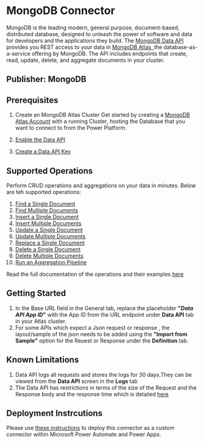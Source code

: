 # MongoDB Connector
MongoDB is the leading modern, general purpose, document-based, distributed database, designed to unleash the power of software and data for developers and the applications they build.
The [MongoDB Data API ](https://www.mongodb.com/data-api/l) provides you REST access to your data in [MongoDB Atlas ](https://www.mongodb.com/atlas),the database-as-a-service offering by MongoDB. The API includes endpoints that create, read, update, delete, and aggregate documents in your cluster.

## Publisher: MongoDB

## Prerequisites
1. Create an MongoDB Atlas Cluster
Get started by creating a [MongoDB Atlas Account](https://www.mongodb.com/cloud/atlas/register) with a running Cluster, hosting the Database that you want to connect to from the Power Platform.  

2. [Enable the Data API](https://www.mongodb.com/docs/atlas/api/data-api/#1.-enable-the-data-api)

3. [Create a Data API Key](https://www.mongodb.com/docs/atlas/api/data-api/#2.-create-a-data-api-key)

## Supported Operations
Perform CRUD operations and aggregations on your data in minutes. Below are teh supported operations:
1. [Find a Single Document](https://www.mongodb.com/docs/atlas/api/data-api-resources/#find-a-single-document)
2. [Find Multiple Documents](https://www.mongodb.com/docs/atlas/api/data-api-resources/#find-multiple-documents)
3. [Insert a Single Document](https://www.mongodb.com/docs/atlas/api/data-api-resources/#insert-a-single-document)
4. [Insert Multiple Documents](https://www.mongodb.com/docs/atlas/api/data-api-resources/#insert-multiple-documents)
5. [Update a Single Document](https://www.mongodb.com/docs/atlas/api/data-api-resources/#update-a-single-document)
6. [Update Multiple Documents](https://www.mongodb.com/docs/atlas/api/data-api-resources/#update-multiple-documents)
7. [Replace a Single Document](https://www.mongodb.com/docs/atlas/api/data-api-resources/#replace-a-single-document)
8. [Delete a Single Document](https://www.mongodb.com/docs/atlas/api/data-api-resources/#delete-a-single-document)
9. [Delete Multiple Documents](https://www.mongodb.com/docs/atlas/api/data-api-resources/#delete-multiple-documents)
10. [Run an Aggregation Pipeline](https://www.mongodb.com/docs/atlas/api/data-api-resources/#run-an-aggregation-pipeline)

Read the full documentation of the operations and their examples [here](https://www.mongodb.com/docs/atlas/api/data-api-resources/#data-api-resources)

## Getting Started
1. In the Base URL field in the General tab, replace the placeholder **"_Data API App ID_"** with the App ID from the URL endpoint under **Data API** tab in your Atlas cluster.  
2. For some APIs which expect a Json request or response , the layout/sample of the json needs to be added using the **"Import from Sample"** option for the Reuest or Response under the **Definition** tab.

## Known Limitations

1. Data API logs all requests and stores the logs for 30 days.They can be viewed from the **Data API** screen in the **Logs** tab
2. The Data API has restrictions in terms of the size of the Request and the Response body and the response time which is detailed [here](https://www.mongodb.com/docs/atlas/api/data-api/#request-limitations)

## Deployment Instrcutions

Please use [these instructions](https://docs.microsoft.com/en-us/connectors/custom-connectors/paconn-cli) to deploy this connector as a custom connector within Microsoft Power Automate and Power Apps.

